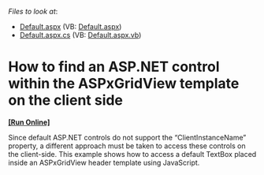 <!-- default file list -->
*Files to look at*:

* [Default.aspx](./CS/WebSite/Default.aspx) (VB: [Default.aspx](./VB/WebSite/Default.aspx))
* [Default.aspx.cs](./CS/WebSite/Default.aspx.cs) (VB: [Default.aspx.vb](./VB/WebSite/Default.aspx.vb))
<!-- default file list end -->
# How to find an ASP.NET control within the ASPxGridView template on the client side
<!-- run online -->
**[[Run Online]](https://codecentral.devexpress.com/e20034/)**
<!-- run online end -->


<p>Since default ASP.NET controls do not support the “ClientInstanceName” property, a different approach must be taken to access these controls on the client-side. This example shows how to access a default TextBox placed inside an ASPxGridView header template using JavaScript.</p>

<br/>


